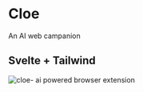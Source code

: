 # Cloe

An AI web campanion

## Svelte + Tailwind

![cloe- ai powered browser extension](images/image.png)
